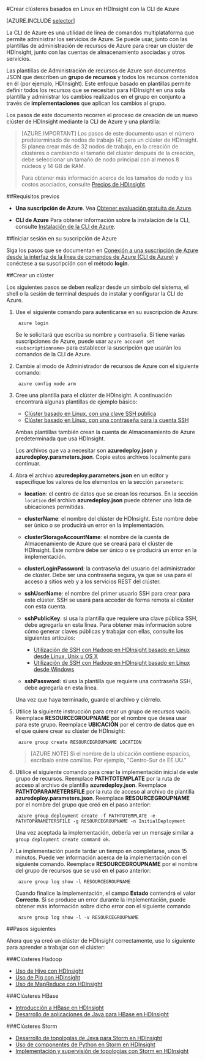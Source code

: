 <properties
   	pageTitle="Creación de clústeres de Hadoop, HBase o Storm basados en Linux en HDInsight mediante la CLI de Azure multiplataforma | Microsoft Azure"
   	description="Aprenda a crear clústeres de HDInsight basados en Linux con la CLI de Azure multiplataforma, las plantillas del Administrador de recursos de Azure y la API de REST de Azure. Puede especificar el tipo de clúster (Hadoop, HBase o Storm) o usar scripts para instalar componentes personalizados..."
   	services="hdinsight"
   	documentationCenter=""
   	authors="Blackmist"
   	manager="paulettm"
   	editor="cgronlun"
	tags="azure-portal"/>

<tags
   	ms.service="hdinsight"
   	ms.devlang="na"
   	ms.topic="article"
   	ms.tgt_pltfrm="na"
   	ms.workload="big-data"
   	ms.date="02/29/2016"
   	ms.author="larryfr"/>

#Crear clústeres basados en Linux en HDInsight con la CLI de Azure

[AZURE.INCLUDE [selector](../../includes/hdinsight-selector-create-clusters.md)]

La CLI de Azure es una utilidad de línea de comandos multiplataforma que permite administrar los servicios de Azure. Se puede usar, junto con las plantillas de administración de recursos de Azure para crear un clúster de HDInsight, junto con las cuentas de almacenamiento asociadas y otros servicios.

Las plantillas de Administración de recursos de Azure son documentos JSON que describen un __grupo de recursos__ y todos los recursos contenidos en él (por ejemplo, HDInsight). Este enfoque basado en plantillas permite definir todos los recursos que se necesitan para HDInsight en una sola plantilla y administrar los cambios realizados en el grupo en conjunto a través de __implementaciones__ que aplican los cambios al grupo.

Los pasos de este documento recorren el proceso de creación de un nuevo clúster de HDInsight mediante la CLI de Azure y una plantilla:

> [AZURE.IMPORTANT] Los pasos de este documento usan el número predeterminado de nodos de trabajo (4) para un clúster de HDInsight. Si planea crear más de 32 nodos de trabajo, en la creación de clústeres o cambiando el tamaño del clúster después de la creación, debe seleccionar un tamaño de nodo principal con al menos 8 núcleos y 14 GB de RAM.
>
> Para obtener más información acerca de los tamaños de nodo y los costos asociados, consulte [Precios de HDInsight](https://azure.microsoft.com/pricing/details/hdinsight/).

##Requisitos previos

- **Una suscripción de Azure**. Vea [Obtener evaluación gratuita de Azure](https://azure.microsoft.com/documentation/videos/get-azure-free-trial-for-testing-hadoop-in-hdinsight/).

- __CLI de Azure__ Para obtener información sobre la instalación de la CLI, consulte [Instalación de la CLI de Azure](../xplat-cli-install.md).

##Iniciar sesión en su suscripción de Azure

Siga los pasos que se documentan en [Conexión a una suscripción de Azure desde la interfaz de la línea de comandos de Azure (CLI de Azure)](../xplat-cli-connect.md) y conéctese a su suscripción con el método __login__.

##Crear un clúster

Los siguientes pasos se deben realizar desde un símbolo del sistema, el shell o la sesión de terminal después de instalar y configurar la CLI de Azure.

1. Use el siguiente comando para autenticarse en su suscripción de Azure:

        azure login

    Se le solicitará que escriba su nombre y contraseña. Si tiene varias suscripciones de Azure, puede usar `azure account set <subscriptionname>` para establecer la suscripción que usarán los comandos de la CLI de Azure.

3. Cambie al modo de Administrador de recursos de Azure con el siguiente comando:

        azure config mode arm

4. Cree una plantilla para el clúster de HDInsight. A continuación encontrará algunas plantillas de ejemplo básico:

    * [Clúster basado en Linux, con una clave SSH pública](https://github.com/Azure/azure-quickstart-templates/tree/master/101-hdinsight-linux-ssh-publickey)
    * [Clúster basado en Linux, con una contraseña para la cuenta SSH](https://github.com/Azure/azure-quickstart-templates/tree/master/101-hdinsight-linux-ssh-password)

    Ambas plantillas también crean la cuenta de Almacenamiento de Azure predeterminada que usa HDInsight.

    Los archivos que va a necesitar son __azuredeploy.json__ y __azuredeploy.parameters.json__. Copie estos archivos localmente para continuar.

5. Abra el archivo __azuredeploy.parameters.json__ en un editor y especifique los valores de los elementos en la sección `parameters`:

    * __location__: el centro de datos que se crean los recursos. En la sección `location` del archivo __azuredeploy.json__ puede obtener una lista de ubicaciones permitidas.
    * __clusterName__: el nombre del clúster de HDInsight. Este nombre debe ser único o se producirá un error en la implementación.
    * __clusterStorageAccountName__: el nombre de la cuenta de Almacenamiento de Azure que se creará para el clúster de HDInsight. Este nombre debe ser único o se producirá un error en la implementación.
    * __clusterLoginPassword__: la contraseña del usuario del administrador de clúster. Debe ser una contraseña segura, ya que se usa para el acceso a sitios web y a los servicios REST del clúster.
    * __sshUserName__: el nombre del primer usuario SSH para crear para este clúster. SSH se usará para acceder de forma remota al clúster con esta cuenta.
    * __sshPublicKey__: si usa la plantilla que requiere una clave pública SSH, debe agregarla en esta línea. Para obtener más información sobre cómo generar claves públicas y trabajar con ellas, consulte los siguientes artículos:

        * [Utilización de SSH con Hadoop en HDInsight basado en Linux desde Linux, Unix u OS X](hdinsight-hadoop-linux-use-ssh-unix.md)
        * [Utilización de SSH con Hadoop en HDInsight basado en Linux desde Windows](hdinsight-hadoop-linux-use-ssh-windows.md)

    * __sshPassword__: si usa la plantilla que requiere una contraseña SSH, debe agregarla en esta línea.

    Una vez que haya terminado, guarde el archivo y ciérrelo.

5. Utilice la siguiente instrucción para crear un grupo de recursos vacío. Reemplace __RESOURCEGROUPNAME__ por el nombre que desea usar para este grupo. Reemplace __UBICACIÓN__ por el centro de datos que en el que quiere crear su clúster de HDInsight:

        azure group create RESOURCEGROUPNAME LOCATION

    > [AZURE.NOTE] Si el nombre de la ubicación contiene espacios, escríbalo entre comillas. Por ejemplo, "Centro-Sur de EE.UU."

6. Utilice el siguiente comando para crear la implementación inicial de este grupo de recursos. Reemplace __PATHTOTEMPLATE__ por la ruta de acceso al archivo de plantilla __azuredeploy.json__. Reemplace __PATHTOPARAMETERSFILE__ por la ruta de acceso al archivo de plantilla __azuredeploy.parameters.json__. Reemplace __RESOURCEGROUPNAME__ por el nombre del grupo que creó en el paso anterior:

        azure group deployment create -f PATHTOTEMPLATE -e PATHTOPARAMETERSFILE -g RESOURCEGROUPNAME -n InitialDeployment

    Una vez aceptada la implementación, debería ver un mensaje similar a `group deployment create command ok`.

7. La implementación puede tardar un tiempo en completarse, unos 15 minutos. Puede ver información acerca de la implementación con el siguiente comando. Reemplace __RESOURCEGROUPNAME__ por el nombre del grupo de recursos que se usó en el paso anterior:

        azure group log show -l RESOURCEGROUPNAME

    Cuando finalice la implementación, el campo __Estado__ contendrá el valor __Correcto__. Si se produce un error durante la implementación, puede obtener más información sobre dicho error con el siguiente comando

        azure group log show -l -v RESOURCEGROUPNAME

##Pasos siguientes

Ahora que ya creó un clúster de HDInsight correctamente, use lo siguiente para aprender a trabajar con el clúster:

###Clústeres Hadoop

* [Uso de Hive con HDInsight](hdinsight-use-hive.md)
* [Uso de Pig con HDInsight](hdinsight-use-pig.md)
* [Uso de MapReduce con HDInsight](hdinsight-use-mapreduce.md)

###Clústeres HBase

* [Introducción a HBase en HDInsight](hdinsight-hbase-tutorial-get-started-linux.md)
* [Desarrollo de aplicaciones de Java para HBase en HDInsight](hdinsight-hbase-build-java-maven-linux.md)

###Clústeres Storm

* [Desarrollo de topologías de Java para Storm en HDInsight](hdinsight-storm-develop-java-topology.md)
* [Uso de componentes de Python en Storm en HDInsight](hdinsight-storm-develop-python-topology.md)
* [Implementación y supervisión de topologías con Storm en HDInsight](hdinsight-storm-deploy-monitor-topology-linux.md)

<!---HONumber=AcomDC_0302_2016-->
